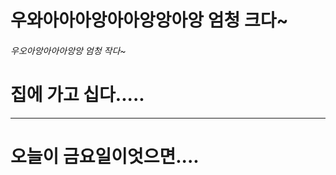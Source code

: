 # 우와아아아앙아아앙앙아앙 엄청 크다~
###### 우오아앙아아아앙앙 엄청 작다~
# 집에 가고 십다.....
---------------------------------------
# 오늘이 금요일이엇으면....
